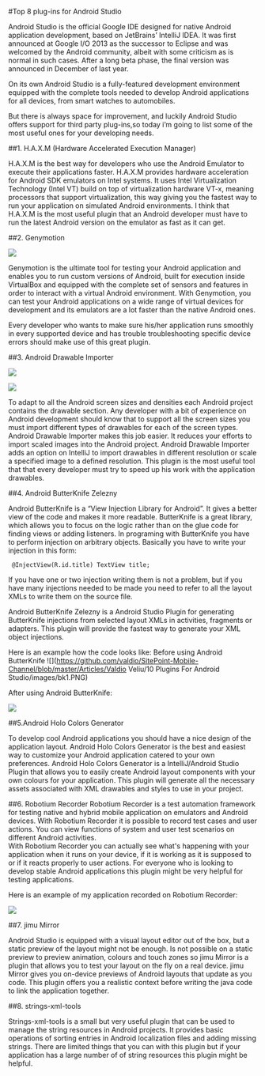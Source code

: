 #Top 8 plug-ins for Android Studio

Android Studio is the official Google IDE designed for native Android application development, based on JetBrains’ IntelliJ IDEA. It was first announced at Google I/O 2013 as the successor to Eclipse and was welcomed by the Android community, albeit with some criticism as is normal in such cases. After a long beta phase, the final version was announced in December of last year. 

On its own Android Studio is a fully-featured development environment equipped with the complete tools needed to develop Android applications for all devices, from smart watches to automobiles.

But there is always space  for improvement, and luckily Android Studio offers support for third party plug-ins,so today i’m going to list some of the most useful ones for your developing needs.

##1. H.A.X.M (Hardware Accelerated Execution Manager)

H.A.X.M is the best way for developers who use the Android Emulator to execute their applications faster. H.A.X.M provides hardware acceleration for Android SDK emulators on Intel systems. It uses Intel Virtualization Technology (Intel VT) build on top of virtualization hardware VT-x, meaning processors that support virtualization, this way giving you the fastest way to run your application on simulated Android environments. 
I think that H.A.X.M is the most useful plugin that an Android developer must have to run the latest Android version on the emulator as fast as it can get.



















##2. Genymotion

![](https://raw.githubusercontent.com/valdio/SitePoint-Mobile-Channel/master/Articles/Valdio%20Veliu/10%20Plugins%20For%20Android%20Studio/images/0.PNG)


Genymotion is the ultimate tool for testing your Android application and enables you to run custom versions of Android, built for execution inside VirtualBox and equipped with the complete set of sensors and features in order to interact with a virtual Android environment.  With Genymotion, you can test your Android applications on a wide range of virtual devices for development and its emulators are a lot faster than the native Android ones. 

Every developer who wants to make sure his/her application runs smoothly in every supported device and has trouble troubleshooting specific device errors should make use of this great plugin.







##3. Android Drawable Importer

![](https://github.com/valdio/SitePoint-Mobile-Channel/blob/master/Articles/Valdio%20Veliu/10%20Plugins%20For%20Android%20Studio/images/drawable1.PNG)

![](https://github.com/valdio/SitePoint-Mobile-Channel/blob/master/Articles/Valdio%20Veliu/10%20Plugins%20For%20Android%20Studio/images/drawable2.PNG)



To adapt to all the Android screen sizes and densities each Android project contains the drawable section. Any developer with a bit of experience on Android development  should know that to support all the screen sizes you must import different types of drawables for each of the screen types. 
Android Drawable Importer makes this job easier. It reduces your efforts to import scaled images into the Android project. Android Drawable Importer adds an option on IntelliJ to import drawables in different resolution or scale a specified image to a defined resolution. 
This plugin is the most useful tool that that every developer must try to speed up his work with the application drawables.


##4. Android ButterKnife Zelezny

Android ButterKnife is a “View Injection Library for Android”. It gives a better view of the code and makes it more readable. ButterKnife is a great library, which allows you to focus on the logic rather than on the glue code for finding views or adding listeners.
In programing with ButterKnife you have to perform injection on arbitrary objects. Basically  you have to write your injection in this form:

     @InjectView(R.id.title) TextView title;

If you have one or two injection writing them is not a problem, but if you have many injections needed to be made you need to refer to all the layout XMLs to write them on the source file. 

Android ButterKnife Zelezny is a Android Studio Plugin for generating ButterKnife injections from selected layout XMLs in activities, fragments or adapters. This plugin will provide the fastest way to generate your XML object injections. 

Here is an example how the code looks like:
Before using Android ButterKnife
![](https://github.com/valdio/SitePoint-Mobile-Channel/blob/master/Articles/Valdio Veliu/10 Plugins For Android Studio/images/bk1.PNG)

After using  Android ButterKnife:

![](https://github.com/valdio/SitePoint-Mobile-Channel/blob/master/Articles/Valdio%20Veliu/10%20Plugins%20For%20Android%20Studio/images/bk2.PNG)


##5.Android Holo Colors Generator

To develop cool Android applications you should have a nice design of the application layout. Android Holo Colors Generator is the best and easiest way to customize your Android application catered to your own preferences. 
Android Holo Colors Generator is a  IntelliJ/Android Studio Plugin that allows you to easily create Android layout components with your own colours for your application. This plugin will generate all the necessary assets associated with XML drawables and styles to use in your project.

##6. Robotium Recorder
Robotium Recorder is a test automation framework for testing native and hybrid mobile application on emulators and Android devices. With Robotium Recorder it is possible to record test cases and user actions. You can view functions of system and user test scenarios on different Android activities.  
With Robotium Recorder you can actually see what's happening with your application when it runs on your device,  if it is working as it is supposed to or if it reacts properly to user actions.
For everyone who is looking to develop stable Android applications this plugin might be very helpful for testing applications.

 Here is an example of my application recorded on Robotium Recorder:

![](https://github.com/valdio/SitePoint-Mobile-Channel/blob/master/Articles/Valdio%20Veliu/10%20Plugins%20For%20Android%20Studio/images/Robotium.jpg)




##7. jimu Mirror

Android Studio is equipped with a visual layout editor out of the box, but a static preview of the layout might not be enough. 
Is not possible on a static preview to preview animation, colours and touch zones so jimu Mirror is a plugin that allows you to test your layout on the fly on a real device. 
jimu Mirror gives you on-device previews of Android layouts that update as you code.
This plugin offers you a realistic context before writing the java code to link the application together. 

##8. strings-xml-tools

Strings-xml-tools is a small but very useful plugin that can be used to manage the string resources in Android projects. It provides basic operations of sorting entries in Android localization files and adding missing strings. There are limited things that you can with this plugin but if your application has a large number of of string resources this plugin might be helpful. 




